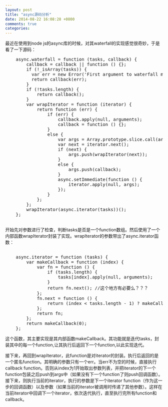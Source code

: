```yaml
---
layout: post
title: "async源码分析"
date: 2014-08-22 16:08:28 +0800
comments: true
categories: 
---
```

最近在使用到node js的async库的时候，对其waterfall的实现感觉很奇妙，于是看了一下源码：
<pre>
	async.waterfall = function (tasks, callback) {
        callback = callback || function () {};
        if (!_isArray(tasks)) {
          var err = new Error('First argument to waterfall must be an array of functions');
          return callback(err);
        }
        if (!tasks.length) {
            return callback();
        }
        var wrapIterator = function (iterator) {
            return function (err) {
                if (err) {
                    callback.apply(null, arguments);
                    callback = function () {};
                }
                else {
                    var args = Array.prototype.slice.call(arguments, 1);
                    var next = iterator.next();
                    if (next) {
                        args.push(wrapIterator(next));
                    }
                    else {
                        args.push(callback);
                    }
                    async.setImmediate(function () {
                        iterator.apply(null, args);
                    });
                }
            };
        };
        wrapIterator(async.iterator(tasks))();
    };
 </pre>  
 
<!-- more --> 
  
开始先对参数进行了检查，判断tasks是否是一个function数组。然后使用了一个内部函数wrapIterator封装了实现。wrapIterator的参数带出了async.iterator函数：
<pre> 
 	async.iterator = function (tasks) {
        var makeCallback = function (index) {
            var fn = function () {
                if (tasks.length) {
                    tasks[index].apply(null, arguments);
                }
                return fn.next(); //这个地方有必要么？？？
            };
            fn.next = function () {
                return (index < tasks.length - 1) ? makeCallback(index + 1): null;
            };
            return fn;
        };
        return makeCallback(0);
    };
</pre>   
这个函数，其主要实现是其内部函数makeCallback。其功能就是迭代tasks，封装其中的每一个function,让其执行后返回下一个function,以此实现迭代。

接下来，再回到wrapIterator，此function是对iterator的封装。执行后返回的是一个匿名function。其明确的参数只有一个err。当err不为空的时候，直接执行callback function。否则从index为1开始取出参数列表，并把iterator的下一个function包装之后push到args中（如果没有下一个function了则push回调函数）。接下来，则执行当前的iterator，执行的参数是下一个iterator function（作为这一步的回调函数）以及参数（如果当前的iterator被调用时传递了其他参数）。这样在当前iterator中回调下一个iterator，依次迭代执行，直至执行完所有function和callback。